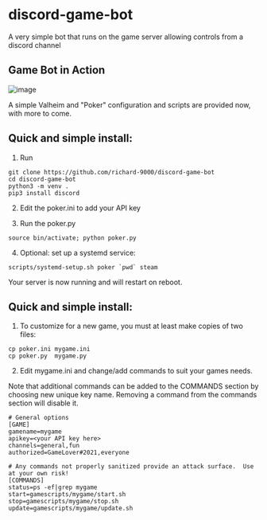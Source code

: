 # discord-game-bot
A very simple bot that runs on the game server allowing controls from a discord channel

## Game Bot in Action

![image](https://user-images.githubusercontent.com/53876487/142502375-61df86f2-6f03-41a3-88a0-ba3316656fd9.png)

A simple Valheim and "Poker" configuration and scripts are provided now, with more to come.

## Quick and simple install:

1. Run

```
git clone https://github.com/richard-9000/discord-game-bot
cd discord-game-bot
python3 -m venv .
pip3 install discord
```

2. Edit the poker.ini to add your API key

3. Run the poker.py

```
source bin/activate; python poker.py
```

4. Optional: set up a systemd service:

```
scripts/systemd-setup.sh poker `pwd` steam
```
Your server is now running and will restart on reboot.

## Quick and simple install:

1. To customize for a new game, you must at least make copies of two files:

```
cp poker.ini mygame.ini
cp poker.py  mygame.py
```

2.  Edit mygame.ini and change/add commands to suit your games needs.

Note that additional commands can be added to the COMMANDS section by choosing new unique key name.  Removing a command from the commands section will disable it.

```
# General options
[GAME]
gamename=mygame
apikey=<your API key here>
channels=general,fun
authorized=GameLover#2021,everyone

# Any commands not properly sanitized provide an attack surface.  Use at your own risk!
[COMMANDS]
status=ps -ef|grep mygame
start=gamescripts/mygame/start.sh
stop=gamescripts/mygame/stop.sh
update=gamescripts/mygame/update.sh
```
